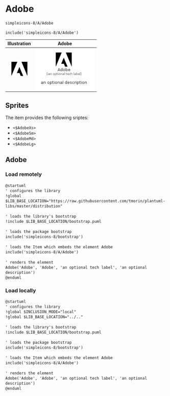 # Adobe


```text
simpleicons-8/A/Adobe
```

```text
include('simpleicons-8/A/Adobe')
```



| Illustration | Adobe |
| :---: | :---: |
| ![illustration for Illustration](../../simpleicons-8/A/Adobe.png) | ![illustration for Adobe](../../simpleicons-8/A/Adobe.Local.png) |



## Sprites
The item provides the following sriptes:

- `<$AdobeXs>`
- `<$AdobeSm>`
- `<$AdobeMd>`
- `<$AdobeLg>`





## Adobe

### Load remotely
```plantuml
@startuml
' configures the library
!global $LIB_BASE_LOCATION="https://raw.githubusercontent.com/tmorin/plantuml-libs/master/distribution"

' loads the library's bootstrap
!include $LIB_BASE_LOCATION/bootstrap.puml

' loads the package bootstrap
include('simpleicons-8/bootstrap')

' loads the Item which embeds the element Adobe
include('simpleicons-8/A/Adobe')

' renders the element
Adobe('Adobe', 'Adobe', 'an optional tech label', 'an optional description')
@enduml
```

### Load locally
```plantuml
@startuml
' configures the library
!global $INCLUSION_MODE="local"
!global $LIB_BASE_LOCATION="../.."

' loads the library's bootstrap
!include $LIB_BASE_LOCATION/bootstrap.puml

' loads the package bootstrap
include('simpleicons-8/bootstrap')

' loads the Item which embeds the element Adobe
include('simpleicons-8/A/Adobe')

' renders the element
Adobe('Adobe', 'Adobe', 'an optional tech label', 'an optional description')
@enduml
```

